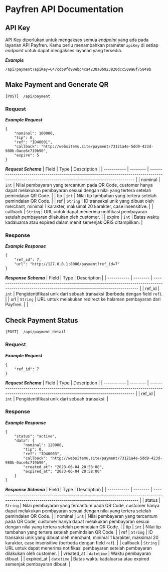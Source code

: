 # Payfren API Documentation
## API Key
API Key diperlukan untuk mengakses semua _endpoint_ yang ada pada layanan API Payfren. Kamu perlu menambahkan prameter `apiKey` di setiap _endpoint_ untuk dapat mengakses layanan yang tersedia.

**_Example_**
```
/api/payment?apiKey=647cdb8fd98ebc4ca4238a0b923820dcc509a6f75849b
```

## Make Payment and Generate QR
```
[POST]  /api/payment
```
### Request
**_Example Request_**
```
{
    "nominal": 100000,
    "tip": 0,
    "ref": "ID40001",
    "callback": "http://websitemu.site/payment/73121a4e-5dd9-423d-980b-0ace6c719b90",
    "expire": 5
}
```
**_Request Schema_**
| Field       | Type     | Description                                                                                                                                          |
| ----------- | -------- | ---------------------------------------------------------------------------------------------------------------------------------------------------- |
| nominal     | `int`    | Nilai pembayaran yang tercantum pada QR Code, customer hanya dapat melakukan pembayaran sesuai dengan nilai yang tertera setelah pemindaian QR Code. |
| tip         | `int`    | Nilai tip tambahan yang tertera setelah pemindaian QR Code.                                                                                          |
| ref         | `String` | ID transaksi unik yang dibuat oleh merchant, minimal 1 karakter, maksimal 20 karakter, case insensitive.                                             |
| callback    | `String` | URL untuk dapat menerima notifikasi pembayaran setelah pembayaran dilakukan oleh customer.                                                           |
| expire      | `int`    | Batas waktu kadaluarsa atau expired dalam menit semenjak QRIS ditampilkan.                                                                           |

### Response
**_Example Response_**
```
{
    "ref_id": 7,
    "url": "http://127.0.0.1:8000/payment?ref_id=7"
}
```
**_Response Schema_**
| Field       | Type     | Description                                                                                                                                          |
| ----------- | -------- | ---------------------------------------------------------------------------------------------------------------------------------------------------- |
| ref_id      | `int`    | Pengidentifikasi unik dari sebuah transaksi (berbeda dengan field `ref`).                                                                            |
| url         | `String` | URL untuk melakukan redirect ke halaman pembayaran dari Payfren.                                                                                     |                                                                                         |

## Check Payment Status
```
[POST]  /api/payment_detail
```
### Request
**_Example Request_**
```
{
    "ref_id": 7
}
```
**_Request Schema_**
| Field       | Type     | Description                                                                                                                                          |
| ----------- | -------- | ---------------------------------------------------------------------------------------------------------------------------------------------------- |
| ref_id      | `int`    | Pengidentifikasi unik dari sebuah transaksi.                                                                                                         |

### Response
**_Example Response_**
```
{
    "status": "active",
    "data": {
        "nominal": 120000,
        "tip": 0,
        "ref": "ID40003",
        "callback": "http://websitemu.site/payment/73121a4e-5dd9-423d-980b-0ace6c719b90",
        "created_at": "2023-06-04 20:53:00",
        "expired_at": "2023-06-04 20:58:00"
    }
}
```
**_Response Schema_**
| Field       | Type     | Description                                                                                                                                          |
| ----------- | -------- | ---------------------------------------------------------------------------------------------------------------------------------------------------- |
| status      | `String` | Nilai pembayaran yang tercantum pada QR Code, customer hanya dapat melakukan pembayaran sesuai dengan nilai yang tertera setelah pemindaian QR Code. |
| nominal     | `int`    | Nilai pembayaran yang tercantum pada QR Code, customer hanya dapat melakukan pembayaran sesuai dengan nilai yang tertera setelah pemindaian QR Code. |
| tip         | `int`    | Nilai tip tambahan yang tertera setelah pemindaian QR Code.                                                                                          |
| ref         | `String` | ID transaksi unik yang dibuat oleh merchant, minimal 1 karakter, maksimal 20 karakter, case insensitive (berbeda dengan field `ref`).                |
| callback    | `String` | URL untuk dapat menerima notifikasi pembayaran setelah pembayaran dilakukan oleh customer.                                                           |
| vreated_at  | `datetime` | Waktu pembayaran dibuat.                                                                                                                           |
| expired_at  | `datetime` | Batas waktu kadaluarsa atau expired semenjak pembayaran dibuat.                                                                                    |

